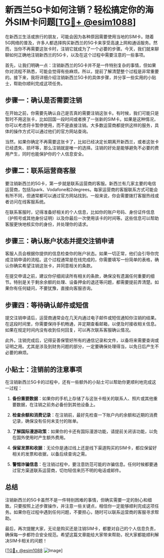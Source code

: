 # 新西兰5G卡如何注销？轻松搞定你的海外SIM卡问题[[TG💪+ @esim1088](https://t.me/s/esim1088)]

在新西兰生活或旅行的朋友，可能会因为各种原因需要使用当地的SIM卡。随着5G网络的普及，许多人都选择购买新西兰的5G卡来享受高速上网和通话服务。然而，当你不再需要这张卡时，注销它就成为了一个必要的步骤。今天，我们就来聊聊如何正确地注销新西兰的5G卡，以及在这个过程中需要注意的一些事项。

首先，让我们明确一点：注销新西兰的5G卡并不是一件特别复杂的事情，但如果你对流程不熟悉，可能会觉得有些麻烦。所以，提前了解清楚整个过程是非常重要的。接下来，我将详细介绍注销新西兰5G卡的具体步骤，并分享一些实用的小贴士，帮助你顺利完成这项任务。

## 步骤一：确认是否需要注销

在开始之前，你需要先确认自己是否真的需要注销这张卡。有时候，我们可能只是暂时不用这张卡，比如回国一段时间或者换了一张新的SIM卡。如果是这种情况，你可以考虑将卡暂停使用，而不是直接注销。大多数运营商都提供这样的服务，具体的操作方式可以通过他们的官方网站查询。

当然，如果你确定不再需要这张卡了，比如已经决定长期离开新西兰，或者这张卡已经遗失、损坏等，那么注销就是唯一的选择。注销的好处是能够避免不必要的费用产生，同时也能保护你的个人信息安全。

## 步骤二：联系运营商客服

要注销新西兰的5G卡，第一步就是联系运营商的客服。新西兰有几家主要的电信运营商，包括Spark、Vodafone和2degrees。每家运营商的客服联系方式可能会有所不同，但通常都可以通过官方网站找到。一般来说，你会需要拨打客服热线或者访问在线客服系统。

在联系客服时，记得准备好相关的个人信息，比如你的账户号码、身份证件信息（护照号或其他身份证明）以及你最后一次使用该卡的时间等。这些信息可以帮助客服更快地核实你的身份，并处理你的请求。

## 步骤三：确认账户状态并提交注销申请

客服人员会根据你提供的信息检查你的账户状态。如果一切正常，他们会引导你完成注销申请的流程。这个过程通常是在线完成的，你需要填写一份简单的表格，确认你确实希望注销这张卡，并同意相关的条款。

在提交申请之前，建议你仔细阅读所有相关的条款，确保没有遗漏任何重要的细节。特别是关于剩余余额的处理、设备押金的退还等问题，都需要提前弄清楚。如果你有任何疑问，不要犹豫，直接向客服咨询。

## 步骤四：等待确认邮件或短信

提交注销申请后，运营商通常会在几天内通过电子邮件或短信通知你注销的结果。在这段时间里，你需要保持手机畅通，并定期查看邮箱，以便及时接收相关信息。如果在规定时间内没有收到任何回复，可以再次联系客服确认情况。

此外，注销完成后，记得妥善保管好所有的通信记录和文件，以备将来需要查询或证明之用。尤其是涉及到财务问题的部分，一定要确保处理得当，以免日后产生不必要的麻烦。

## 小贴士：注销前的注意事项

在注销新西兰5G卡的过程中，还有一些额外的小贴士可以帮助你更顺利地完成这一过程：

1. **备份重要数据**：如果你的手机上存储了与这张卡相关的联系人、照片或其他重要数据，在注销之前务必备份到其他设备上。
   
2. **检查余额和消费记录**：在注销前，最好先检查一下账户内的余额和近期的消费记录，确保没有任何未支付的账单。

3. **了解国际漫游政策**：如果你的卡还有国际漫游功能，请提前关闭该功能，以免在国外使用时产生额外费用。

4. **保留发票和收据**：无论你是通过线上还是线下渠道购买的SIM卡，都应保留好相关的发票和收据，以备后续查询之需。

5. **警惕诈骗信息**：在注销过程中，要注意防范可能的诈骗信息。任何时候都要通过官方渠道联系运营商，切勿轻信来历不明的电话或邮件。

## 总结

注销新西兰的5G卡虽然不是一件特别困难的事情，但确实需要一定的耐心和细致。只要按照上述步骤操作，并注意一些关键点，相信你一定能够顺利完成这项任务。如果你在过程中遇到任何问题，不要担心，随时可以联系运营商的客服寻求帮助。

最后，再次提醒大家，无论是购买还是注销SIM卡，都要对自己的个人信息负责，确保每一步都符合安全规范。希望这篇文章能给大家带来帮助，祝大家都能顺利解决SIM卡相关的问题！

[[TG💪+ @esim1088](https://t.me/s/esim1088) ![Image](https://i.postimg.cc/4NQfJmqS/Snipaste-2025-05-13-00-14-12.png)]